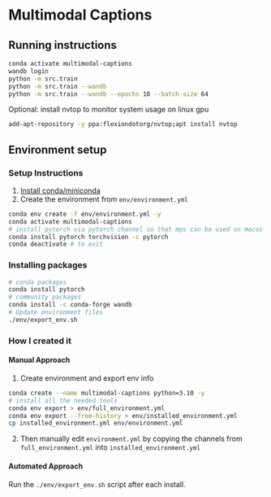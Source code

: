 # Multimodal Captions

## Running instructions

```bash
conda activate multimodal-captions
wandb login
python -m src.train
python -m src.train --wandb
python -m src.train --wandb --epochs 10 --batch-size 64
```

Optional: install nvtop to monitor system usage on linux gpu
```bash
add-apt-repository -y ppa:flexiondotorg/nvtop;apt install nvtop
```

## Environment setup

### Setup Instructions

1. [Install conda/miniconda](https://docs.anaconda.com/miniconda/install/)
2. Create the environment from `env/environment.yml`
```bash
conda env create -f env/environment.yml -y
conda activate multimodal-captions
# install pytorch via pytorch channel so that mps can be used on macos
conda install pytorch torchvision -c pytorch
conda deactivate # to exit
```

### Installing packages

```bash
# conda packages
conda install pytorch
# community packages
conda install -c conda-forge wandb
# Update environment files
./env/export_env.sh
```

### How I created it

#### Manual Approach

1. Create environment and export env info
```bash
conda create --name multimodal-captions python=3.10 -y
# install all the needed tools
conda env export > env/full_environment.yml
conda env export --from-history > env/installed_environment.yml
cp installed_environment.yml env/environment.yml
```

2. Then manually edit `environment.yml` by copying the channels from `full_environment.yml` into `installed_environment.yml`

#### Automated Approach

Run the `./env/export_env.sh` script after each install.

